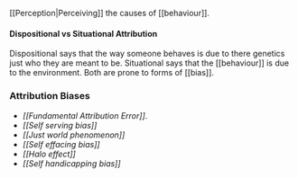 [[Perception|Perceiving]] the causes of [[behaviour]].
#### Dispositional vs Situational Attribution
Dispositional says that the way someone behaves is due to there genetics just who they are meant to be. Situational says that the [[behaviour]] is due to the environment. Both are prone to forms of [[bias]].

### Attribution Biases
* *[[Fundamental Attribution Error]]*. 
* *[[Self serving bias]]*
* *[[Just world phenomenon]]*
* *[[Self effacing bias]]*
* *[[Halo effect]]*
* *[[Self handicapping bias]]*